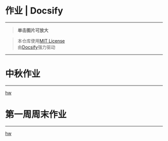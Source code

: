 <h1> 作业 | Docsify </h1>

-----
> **单击图片可放大**

> 本仓库使用[MIT License](https://raw.githubusercontent.com/CMSZ002/hw/main/LICENSE)  
> 由[Docsify](https://docsify.js.org/)强力驱动
-----
# 中秋作业 #
-----
[hw](../hw/2.md ':include :type:markdown')
# 第一周周末作业 #
-----
[hw](../hw/1.md ':include :type=markdown')
